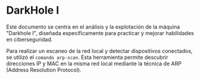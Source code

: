 # DarkHole I

Este documento se centra en el análisis y la explotación de la máquina "Darkhole I", diseñada específicamente para practicar y mejorar habilidades en ciberseguridad.

Para realizar un escaneo de la red local y detectar dispositivos conectados, se utilizó el ```comando arp-scan```. Esta herramienta permite descubrir direcciones IP y MAC en la misma red local mediante la técnica de ARP (Address Resolution Protocol).
